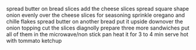spread butter on bread slices
add the cheese slices
spread square shape onion evenly over the cheese slices
for seasoning sprinkle oregano and chille flakes
spread butter on another bread
put it upside downover the onion topping 
cut the slices diagnolly 
prepare three more sandwiches 
put all of them in the microwave/non stick  pan
heat it for 3 to 4 min
serve hot with tommato ketchup
